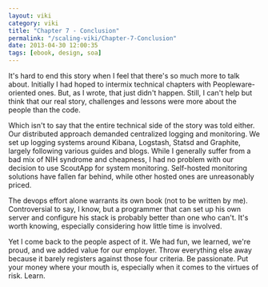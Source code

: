 ```yaml
---
layout: viki
category: viki
title: "Chapter 7 - Conclusion"
permalink: "/scaling-viki/Chapter-7-Conclusion"
date: 2013-04-30 12:00:35
tags: [ebook, design, soa]
---
```


It's hard to end this story when I feel that there's so much more to talk about. Initially I had hoped to intermix technical chapters with Peopleware-oriented ones. But, as I wrote, that just didn't happen. Still, I can't help but think that our real story, challenges and lessons were more about the people than the code. 

Which isn't to say that the entire technical side of the story was told either. Our distributed approach demanded centralized logging and monitoring. We set up logging systems around Kibana, Logstash, Statsd and Graphite, largely following various guides and blogs. While I generally suffer from a bad mix of NIH syndrome and cheapness, I had no problem with our decision to use ScoutApp for system monitoring. Self-hosted monitoring solutions have fallen far behind, while other hosted ones are unreasonably priced. 

The devops effort alone warrants its own book (not to be written by me). Controversial to say, I know, but a programmer that can set up his own server and configure his stack is probably better than one who can't. It's worth knowing, especially considering how little time is involved.

Yet I come back to the people aspect of it. We had fun, we learned, we're proud, and we added value for our employer. Throw everything else away because it barely registers against those four criteria. Be passionate. Put your money where your mouth is, especially when it comes to the virtues of risk. Learn. 
